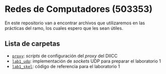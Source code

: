 # Redes de Computadores (503353)

En este repositorio van a encontrar archivos que utilizaremos en las prácticas del ramo, los cuales espero que les sean útiles.

## Lista de carpetas

- [`proxy`](proxy/): _scripts_ de configuración del _proxy_ del DIICC
- [`lab1_udp`](lab1_udp/): implementación de _sockets_ UDP para preparar el laboratorio 1
- [`lab1_skel`](lab1_skel/): código de referencia para el laboratorio 1
